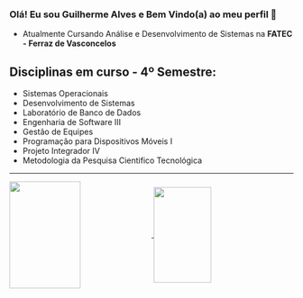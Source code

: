 ### Olá! Eu sou Guilherme Alves e Bem Vindo(a) ao meu perfil 👋

- Atualmente Cursando Análise e Desenvolvimento de Sistemas na **FATEC - Ferraz de Vasconcelos**
## Disciplinas em curso - 4º Semestre:
- Sistemas Operacionais
- Desenvolvimento de Sistemas
- Laboratório de Banco de Dados
- Engenharia de Software III
- Gestão de Equipes
- Programação para Dispositivos Móveis I
- Projeto Integrador IV
- Metodologia da Pesquisa Cientifico Tecnológica

<hr>
 <div>
   <a href="https://github.com/CampsGui">
   <img height="190em" width="50%" align="center" src="https://github-readme-stats.vercel.app/api?username=CampsGui&show_icons=true&theme=midnight-purple&include_all_commits=true&count_private=true"/>
   <img height="170em" align="center" width="45%" src="https://github-readme-stats.vercel.app/api/top-langs/?username=CampsGui&show_icons=true&layout=compact&theme=midnight-purple"/>
</div>
<br>
